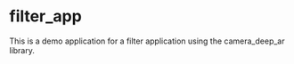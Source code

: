 # filter_app

This is a demo application for a filter application using the camera_deep_ar library.

